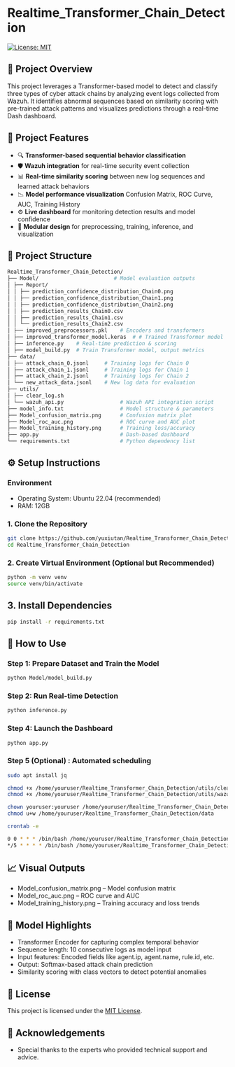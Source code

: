 # Realtime_Transformer_Chain_Detection

[![License: MIT](https://img.shields.io/badge/License-MIT-blue.svg)](https://opensource.org/licenses/MIT)
## 📌 Project Overview

This project leverages a Transformer-based model to detect and classify three types of cyber attack chains by analyzing event logs collected from Wazuh. It identifies abnormal sequences based on similarity scoring with pre-trained attack patterns and visualizes predictions through a real-time Dash dashboard.

## 📌 Project Features

- 🔍 **Transformer-based sequential behavior classification**
- 🛡️ **Wazuh integration** for real-time security event collection
- 📊 **Real-time similarity scoring** between new log sequences and learned attack behaviors
- 📉 **Model performance visualization** Confusion Matrix, ROC Curve, AUC, Training History
- ⚙️ **Live dashboard** for monitoring detection results and model confidence
- 🔁 **Modular design** for preprocessing, training, inference, and visualization


## 📂 Project Structure

```bash
Realtime_Transformer_Chain_Detection/
├── Model/                        # Model evaluation outputs
│ ├── Report/
│ │ ├── prediction_confidence_distribution_Chain0.png
│ │ ├── prediction_confidence_distribution_Chain1.png
│ │ ├── prediction_confidence_distribution_Chain2.png
│ │ ├── prediction_results_Chain0.csv
│ │ ├── prediction_results_Chain1.csv
│ │ └── prediction_results_Chain2.csv
│ ├── improved_preprocessors.pkl    # Encoders and transformers
│ ├── improved_transformer_model.keras  # # Trained Transformer model
│ ├── inference.py    # Real-time prediction & scoring
│ ├── model_build.py  # Train Transformer model, output metrics
├── data/
│ ├── attack_chain_0.jsonl     # Training logs for Chain 0
│ ├── attack_chain_1.jsonl     # Training logs for Chain 1
│ ├── attack_chain_2.jsonl     # Training logs for Chain 2
│ └── new_attack_data.jsonl    # New log data for evaluation
├── utils/
│ ├── clear_log.sh
│ └── wazuh_api.py                  # Wazuh API integration script
├── model_info.txt                  # Model structure & parameters
├── Model_confusion_matrix.png      # Confusion matrix plot
├── Model_roc_auc.png               # ROC curve and AUC plot
├── Model_training_history.png      # Training loss/accuracy
├── app.py                          # Dash-based dashboard
└── requirements.txt                # Python dependency list
```

## ⚙️ Setup Instructions
### Environment
- Operating System: Ubuntu 22.04 (recommended)
- RAM: 12GB

### 1. Clone the Repository

```bash
git clone https://github.com/yuxiutan/Realtime_Transformer_Chain_Detection.git
cd Realtime_Transformer_Chain_Detection
```

### 2. Create Virtual Environment (Optional but Recommended)

```bash
python -m venv venv
source venv/bin/activate
```

## 3. Install Dependencies

```bash
pip install -r requirements.txt
```

## 🚀 How to Use

### Step 1: Prepare Dataset and Train the Model

```bash
python Model/model_build.py
```

### Step 2: Run Real-time Detection

```bash
python inference.py
```

### Step 4: Launch the Dashboard

```bash
python app.py
```

### Step 5 (Optional) : Automated scheduling

```bash
sudo apt install jq

chmod +x /home/youruser/Realtime_Transformer_Chain_Detection/utils/clear_log.sh
chmod +x /home/youruser/Realtime_Transformer_Chain_Detection/utils/wazuh_api.sh

chown youruser:youruser /home/youruser/Realtime_Transformer_Chain_Detection/data
chmod u+w /home/youruser/Realtime_Transformer_Chain_Detection/data

crontab -e

0 0 * * * /bin/bash /home/youruser/Realtime_Transformer_Chain_Detection/utils/clear_log.sh
*/5 * * * * /bin/bash /home/youruser/Realtime_Transformer_Chain_Detection/utils/wazuh_api.sh

```


## 📈 Visual Outputs
- Model_confusion_matrix.png – Model confusion matrix
- Model_roc_auc.png – ROC curve and AUC
- Model_training_history.png – Training accuracy and loss trends

## 🧠 Model Highlights
- Transformer Encoder for capturing complex temporal behavior
- Sequence length: 10 consecutive logs as model input
- Input features: Encoded fields like agent.ip, agent.name, rule.id, etc.
- Output: Softmax-based attack chain prediction
- Similarity scoring with class vectors to detect potential anomalies

## 📄 License
This project is licensed under the [MIT License](LICENSE).

## 🙏 Acknowledgements
- Special thanks to the experts who provided technical support and advice.
